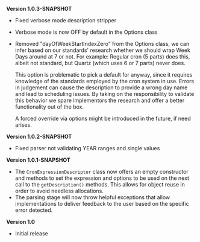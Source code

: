 **Version 1.0.3-SNAPSHOT**
 * Fixed verbose mode description stripper
 * Verbose mode is now OFF by default in the Options class
 * Removed "dayOfWeekStartIndexZero" from the Options class, we can infer based on our standards' research whether we should wrap Week Days around at 7 or not. For example: Regular cron (5 parts) does this, albeit not standard, but Quartz (which uses 6 or 7 parts) never does. 
 
   This option is problematic to pick a default for anyway, since it requires knowledge of the standards employed by the cron system in use. Errors in judgement can cause the description to provide a wrong day name and lead to scheduling issues. By taking on the responsibility to validate this behavior we spare implementors the research and offer a better functionality out of the box. 
 
   A forced override via options might be introduced in the future, if need arises.

**Version 1.0.2-SNAPSHOT**
 * Fixed parser not validating YEAR ranges and single values

**Version 1.0.1-SNAPSHOT**
 * The ``` CronExpressionDescriptor ``` class now offers an empty constructor and methods to set the expression and options to be used
   on the next call to the ``` getDescription() ``` methods. This allows for object reuse in order to avoid needless allocations.
 * The parsing stage will now throw helpful exceptions that allow implementations to deliver feedback to the user based on the specific 
   error detected.
   
**Version 1.0**
 * Initial release